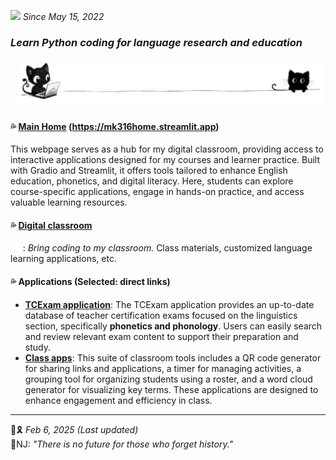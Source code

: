 ![](https://komarev.com/ghpvc/?username=MK316&color=blueviolet&label=VISIT+count) _Since May 15, 2022_  
  

### _Learn Python coding for language research and education_  
![](https://github.com/MK316/MK-316/raw/main/images/octocat-2-line.png)
#### 💦 [Main Home](https://mk316home.streamlit.app/) (https://mk316home.streamlit.app)
This webpage serves as a hub for my digital classroom, providing access to interactive applications designed for my courses and learner practice. Built with Gradio and Streamlit, it offers tools tailored to enhance English education, phonetics, and digital literacy. Here, students can explore course-specific applications, engage in hands-on practice, and access valuable learning resources.

#### 💦 [Digital classroom](https://mk316home.streamlit.app/About_My_Digital_Classroom)  
&nbsp;&nbsp;&nbsp;&nbsp;&nbsp;: _Bring coding to my classroom._ Class materials, customized language learning applications, etc. 

#### 💦 Applications (Selected: direct links)
+ **[TCExam application](https://mk316home.streamlit.app/Apps:_%F0%9F%94%B4_TCExam)**: The TCExam application provides an up-to-date database of teacher certification exams focused on the linguistics section, specifically **phonetics and phonology**. Users can easily search and review relevant exam content to support their preparation and study.
+ **[Class apps](https://mk316home.streamlit.app/Apps:_%E2%9A%AA_Classroom)**: This suite of classroom tools includes a QR code generator for sharing links and applications, a timer for managing activities, a grouping tool for organizing students using a roster, and a word cloud generator for visualizing key terms. These applications are designed to enhance engagement and efficiency in class.




---
💜🎗️ _Feb 6, 2025 (Last updated)_  
🚫NJ: _"There is no future for those who forget history."_   
